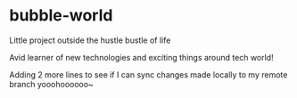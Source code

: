 # bubble-world
Little project outside the hustle bustle of life

Avid learner of new technologies and exciting things around tech world!

Adding 2 more lines to see if I can sync changes made locally to my remote branch yooohoooooo~